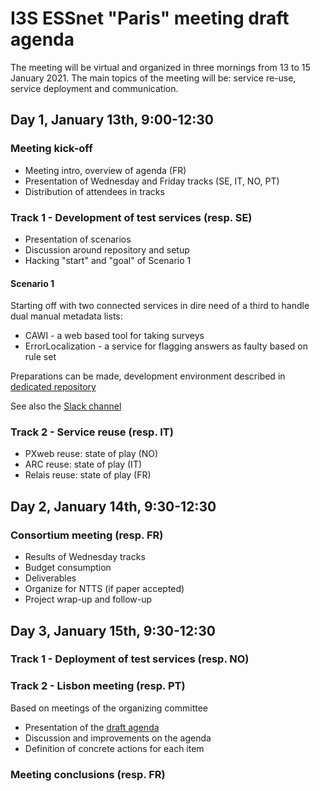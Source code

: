 # I3S ESSnet "Paris" meeting draft agenda

The meeting will be virtual and organized in three mornings from 13 to 15 January 2021. The main topics of the meeting will be: service re-use, service deployment and communication.


## Day 1, January 13th, 9:00-12:30

### Meeting kick-off

  * Meeting intro, overview of agenda (FR)
  * Presentation of Wednesday and Friday tracks (SE, IT, NO, PT)
  * Distribution of attendees in tracks


### Track 1 - Development of test services (resp. SE)

  * Presentation of scenarios
  * Discussion around repository and setup
  * Hacking "start" and "goal" of Scenario 1

#### Scenario 1

Starting off with two connected services in dire need of a third to handle dual manual metadata lists:

  * CAWI - a web based tool for taking surveys
  * ErrorLocalization - a service for flagging answers as faulty based on rule set

Preparations can be made, development environment described in [dedicated repository](https://github.com/I3S-ESSnet/ExampleServices)

See also the [Slack channel](https://i3s-essnet.slack.com/archives/CSDHL7YPM)


### Track 2 - Service reuse (resp. IT)

  * PXweb reuse: state of play (NO)
  * ARC reuse: state of play (IT)
  * Relais reuse: state of play (FR)


## Day 2, January 14th, 9:30-12:30

### Consortium meeting (resp. FR)

  * Results of Wednesday tracks
  * Budget consumption
  * Deliverables
  * Organize for NTTS (if paper accepted)
  * Project wrap-up and follow-up


## Day 3, January 15th, 9:30-12:30

 
### Track 1 - Deployment of test services (resp. NO)


### Track 2 - Lisbon meeting (resp. PT)

Based on meetings of the organizing committee

  * Presentation of the [draft agenda](../lisbon-workshop/agenda.md)
  * Discussion and improvements on the agenda
  * Definition of concrete actions for each item


### Meeting conclusions (resp. FR)